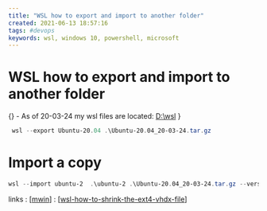 ```yaml
---
title: "WSL how to export and import to another folder"
created: 2021-06-13 18:57:16
tags: #devops
keywords: wsl, windows 10, powershell, microsoft
---
```


# WSL how to export and import to another folder

{} - As of 20-03-24 my wsl files are located: [D:\wsl](D:/wsl) }

```powershell
 wsl --export Ubuntu-20.04 .\Ubuntu-20.04_20-03-24.tar.gz
```

# Import a copy

```powershell
wsl --import ubuntu-2  .\ubuntu-2 .\Ubuntu-20.04_20-03-24.tar.gz --version 2
```

links
: [[mwin]]
: [[wsl-how-to-shrink-the-ext4-vhdx-file]]

[//begin]: # "Autogenerated link references for markdown compatibility"
[mwin]: mwin.md "Mwin"
[wsl-how-to-shrink-the-ext4-vhdx-file]: wsl-how-to-shrink-the-ext4-vhdx-file.md "WSL how to shrink the ext4 vhdx file"
[//end]: # "Autogenerated link references"
